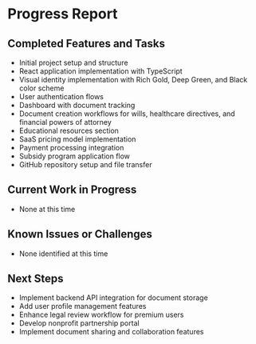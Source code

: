 # Progress Report

## Completed Features and Tasks
- Initial project setup and structure
- React application implementation with TypeScript
- Visual identity implementation with Rich Gold, Deep Green, and Black color scheme
- User authentication flows
- Dashboard with document tracking
- Document creation workflows for wills, healthcare directives, and financial powers of attorney
- Educational resources section
- SaaS pricing model implementation
- Payment processing integration
- Subsidy program application flow
- GitHub repository setup and file transfer

## Current Work in Progress
- None at this time

## Known Issues or Challenges
- None identified at this time

## Next Steps
- Implement backend API integration for document storage
- Add user profile management features
- Enhance legal review workflow for premium users
- Develop nonprofit partnership portal
- Implement document sharing and collaboration features
